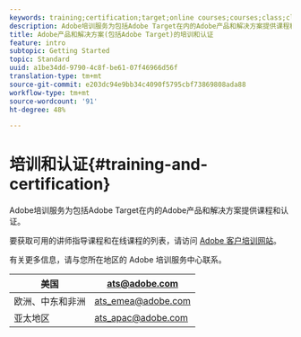 ```yaml
---
keywords: training;certification;target;online courses;courses;class;classes
description: Adobe培训服务为包括Adobe Target在内的Adobe产品和解决方案提供课程和认证。
title: Adobe产品和解决方案(包括Adobe Target)的培训和认证
feature: intro
subtopic: Getting Started
topic: Standard
uuid: a1be34dd-9790-4c8f-be61-07f46966d56f
translation-type: tm+mt
source-git-commit: e203dc94e9bb34c4090f5795cbf73869808ada88
workflow-type: tm+mt
source-wordcount: '91'
ht-degree: 48%

---
```



# 培训和认证{#training-and-certification}

Adobe培训服务为包括Adobe Target在内的Adobe产品和解决方案提供课程和认证。

要获取可用的讲师指导课程和在线课程的列表，请访问 [Adobe 客户培训网站](https://training.adobe.com/training/courses.html#solution=adobeTarget)。

有关更多信息，请与您所在地区的 Adobe 培训服务中心联系。

| 美国 | [ats@adobe.com](mailto:ats@adobe.com) |
|---|---|
| 欧洲、中东和非洲 | [ats_emea@adobe.com](mailto:ats_emea@adobe.com) |
| 亚太地区 | [ats_apac@adobe.com](mailto:ats_apac@adobe.com) |

